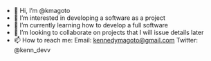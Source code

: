 - 👋 Hi, I’m @kmagoto
- 👀 I’m interested in developing a software as a project
- 🌱 I’m currently learning how to develop a full software
- 💞️ I’m looking to collaborate on projects that I will issue details later
- 📫 How to reach me: Email: kennedymagoto@gmail.com   Twitter: @kenn_devv

<!---
kmagoto/kmagoto is a ✨ special ✨ repository because its `README.md` (this file) appears on your GitHub profile.
You can click the Preview link to take a look at your changes.
--->
